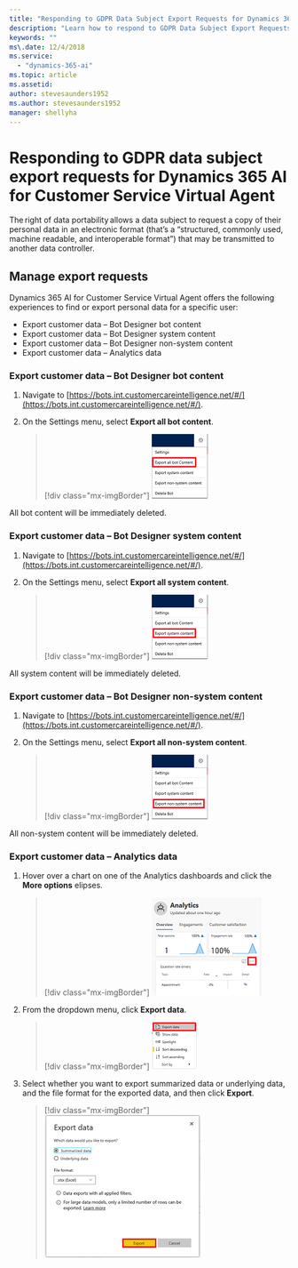 ```yaml
---
title: "Responding to GDPR Data Subject Export Requests for Dynamics 365 AI for Customer Service Virtual Agent"
description: "Learn how to respond​ to GDPR Data Subject Export Requests for Dynamics 365 AI for Customer Service Virtual Agent."
keywords: ""
ms\.date: 12/4/2018
ms.service:
  - "dynamics-365-ai"
ms.topic: article
ms.assetid: 
author: stevesaunders1952
ms.author: stevesaunders1952
manager: shellyha
---
```


# Responding to GDPR data subject export requests for Dynamics 365 AI for Customer Service Virtual Agent

The right of data portability allows a data subject to request a copy of their personal data in an electronic format (that’s a “structured, commonly used, machine readable, and interoperable format”) that may be transmitted to another data controller.

## Manage export requests

Dynamics 365 AI for Customer Service Virtual Agent offers the following experiences to find or export personal data for a specific user:

* Export customer data – Bot Designer bot content
* Export customer data – Bot Designer system content
* Export customer data – Bot Designer non-system content
* Export customer data – Analytics data

### Export customer data – Bot Designer bot content

1. Navigate to [https://bots.int.customercareintelligence.net/#/](https://bots.int.customercareintelligence.net/#/).
2. On the Settings menu, select **Export all bot content**.

   > [!div class="mx-imgBorder"]
   > ![Export bot content](media/gdpr-export-1.png)

All bot content will be immediately deleted.

### Export customer data – Bot Designer system content

1. Navigate to [https://bots.int.customercareintelligence.net/#/](https://bots.int.customercareintelligence.net/#/).
2. On the Settings menu, select **Export all system content**.

   > [!div class="mx-imgBorder"]
   > ![Export system content](media/gdpr-export-2.png)

All system content will be immediately deleted.

### Export customer data – Bot Designer non-system content

1. Navigate to [https://bots.int.customercareintelligence.net/#/](https://bots.int.customercareintelligence.net/#/).
2. On the Settings menu, select **Export all non-system content**.

   > [!div class="mx-imgBorder"]
   > ![Export non-system content](media/gdpr-export-3.png)

All non-system content will be immediately deleted.

### Export customer data – Analytics data

1. Hover over a chart on one of the Analytics dashboards and click the **More options** elipses.

   > [!div class="mx-imgBorder"]
   > ![More options](media/gdpr-export-4.png)

2. From the dropdown menu, click **Export data**.

    > [!div class="mx-imgBorder"]
    > ![Export data](media/gdpr-export-5.png)

3. Select whether you want to export summarized data or underlying data, and the file format for the exported data, and then click **Export**.

   > [!div class="mx-imgBorder"]
   > ![Export details](media/gdpr-export-6.png)